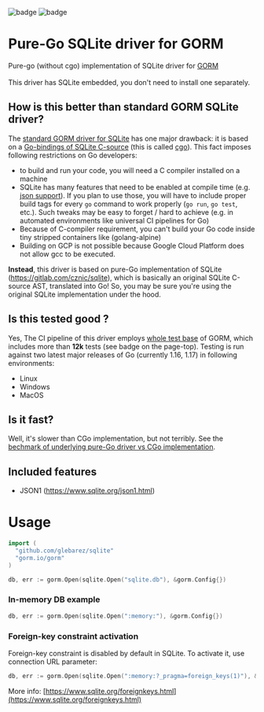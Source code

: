![badge](https://img.shields.io/endpoint?url=https://gist.githubusercontent.com/glebarez/fb4d23f63d866b3e1e58b26d2f5ed01f/raw/badge-gorm-tests.json)
![badge](https://img.shields.io/endpoint?url=https://gist.githubusercontent.com/glebarez/fb4d23f63d866b3e1e58b26d2f5ed01f/raw/badge-sqlite-version.json)

# Pure-Go SQLite driver for GORM
Pure-go (without cgo) implementation of SQLite driver for [GORM](https://gorm.io/)<br><br>
This driver has SQLite embedded, you don't need to install one separately.

## How is this better than standard GORM SQLite driver?
The [standard GORM driver for SQLite](https://github.com/go-gorm/sqlite) has one major drawback: it is based on a [Go-bindings of SQLite C-source](https://github.com/mattn/go-sqlite3) (this is called [cgo](https://go.dev/blog/cgo)). This fact imposes following restrictions on Go developers:
- to build and run your code, you will need a C compiler installed on a machine
- SQLite has many features that need to be enabled at compile time (e.g. [json support](https://www.sqlite.org/json1.html)). If you plan to use those, you will have to include proper build tags for every ```go``` command to work properly (```go run```, ```go test```, etc.). Such tweaks may be easy to forget / hard to achieve (e.g. in automated environments like universal CI pipelines for Go)
- Because of C-compiler requirement, you can't build your Go code inside tiny stripped containers like (golang-alpine)
- Building on GCP is not possible because Google Cloud Platform does not allow gcc to be executed.

**Instead**, this driver is based on pure-Go implementation of SQLite (https://gitlab.com/cznic/sqlite), which is basically an original SQLite C-source AST, translated into Go! So, you may be sure you're using the original SQLite implementation under the hood.

## Is this tested good ?
Yes, The CI pipeline of this driver employs [whole test base](https://github.com/go-gorm/gorm/tree/master/tests) of GORM, which includes more than **12k** tests (see badge on the page-top). Testing is run against two latest major releases of Go (currently 1.16, 1.17) in following environments:
- Linux
- Windows
- MacOS

## Is it fast?
Well, it's slower than CGo implementation, but not terribly. See the [bechmark of underlying pure-Go driver vs CGo implementation](https://github.com/glebarez/go-sqlite/tree/master/benchmark).

## Included features
- JSON1 (https://www.sqlite.org/json1.html)


# Usage

```go
import (
  "github.com/glebarez/sqlite"
  "gorm.io/gorm"
)

db, err := gorm.Open(sqlite.Open("sqlite.db"), &gorm.Config{})
```

### In-memory DB example
```go
db, err := gorm.Open(sqlite.Open(":memory:"), &gorm.Config{})
```

### Foreign-key constraint activation
Foreign-key constraint is disabled by default in SQLite. To activate it, use connection URL parameter:
```go
db, err := gorm.Open(sqlite.Open(":memory:?_pragma=foreign_keys(1)"), &gorm.Config{})
```
More info: [https://www.sqlite.org/foreignkeys.html](https://www.sqlite.org/foreignkeys.html)

